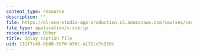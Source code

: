 ```yaml
---
content_type: resource
description: ''
file: https://ol-ocw-studio-app-production.s3.amazonaws.com/courses/cms-s63-playful-augmented-reality-audio-design-exploration-fall-2019/131f7c450b805876b56ca172ce7c250c_GwmkHdPUl_k.vtt
file_type: application/x-subrip
resourcetype: Other
title: 3play caption file
uid: 131f7c45-0b80-5876-b56c-a172ce7c250c
---
```

